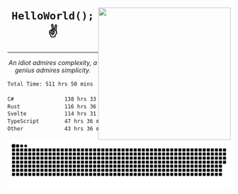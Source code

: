 <div text-align="center">
    <img src="https://i.imgur.com/h1q15Kt.gife" align="right" width="299" height="299">
    <h1 align="center"><code>HelloWorld();</code> ✌️</h1>
    <hr>
    <p align="center"><i>An idiot admires complexity, a genius admires simplicity.</i></p>
</div>

<!--START_SECTION:waka-->

```txt
Total Time: 511 hrs 50 mins

C#                138 hrs 33 mins ██████▒░░░░░░░░░░░░░░░░░░   24.94 %
Rust              116 hrs 36 mins █████▒░░░░░░░░░░░░░░░░░░░   20.99 %
Svelte            114 hrs 31 mins █████░░░░░░░░░░░░░░░░░░░░   20.62 %
TypeScript        47 hrs 36 mins  ██░░░░░░░░░░░░░░░░░░░░░░░   08.57 %
Other             43 hrs 36 mins  ██░░░░░░░░░░░░░░░░░░░░░░░   07.85 %
```

<!--END_SECTION:waka-->

<picture>
  <source media="(prefers-color-scheme: dark)" srcset="https://raw.githubusercontent.com/Somfic/Somfic/main/github-contribution-grid-snake-dark.svg">
  <source media="(prefers-color-scheme: light)" srcset="https://raw.githubusercontent.com/Somfic/Somfic/main/github-contribution-grid-snake.svg">
  <img alt="github contribution grid snake animation" src="https://raw.githubusercontent.com/Somfic/Somfic/main/github-contribution-grid-snake.svg">
</picture>
